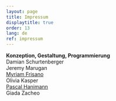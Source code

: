 ```yaml
---
layout: page
title: Impressum
displaytitle: true
order: 13
lang: de
ref: impressum
---
```

<div class="content">
<b>Konzeption, Gestaltung, Programmierung</b><br>
Damian Schurtenberger<br>
Jeremy Marugan<br>
<a href="https://halfapx.com">Myriam Frisano</a><br>
Olivia Kasper<br>
<a href="https://www.pascalhanimann.ch/">Pascal Hanimann</a><br />
Giada Zacheo
</div>
